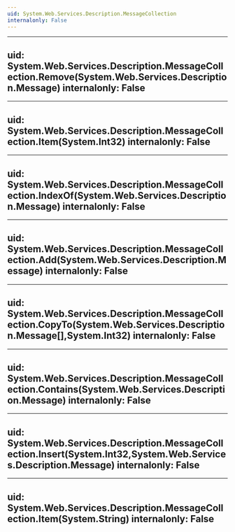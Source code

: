 ```yaml
---
uid: System.Web.Services.Description.MessageCollection
internalonly: False
---
```


---
uid: System.Web.Services.Description.MessageCollection.Remove(System.Web.Services.Description.Message)
internalonly: False
---

---
uid: System.Web.Services.Description.MessageCollection.Item(System.Int32)
internalonly: False
---

---
uid: System.Web.Services.Description.MessageCollection.IndexOf(System.Web.Services.Description.Message)
internalonly: False
---

---
uid: System.Web.Services.Description.MessageCollection.Add(System.Web.Services.Description.Message)
internalonly: False
---

---
uid: System.Web.Services.Description.MessageCollection.CopyTo(System.Web.Services.Description.Message[],System.Int32)
internalonly: False
---

---
uid: System.Web.Services.Description.MessageCollection.Contains(System.Web.Services.Description.Message)
internalonly: False
---

---
uid: System.Web.Services.Description.MessageCollection.Insert(System.Int32,System.Web.Services.Description.Message)
internalonly: False
---

---
uid: System.Web.Services.Description.MessageCollection.Item(System.String)
internalonly: False
---
